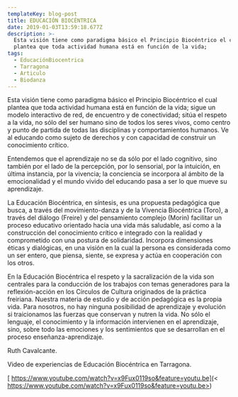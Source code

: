 ```yaml
---
templateKey: blog-post
title: EDUCACIÓN BIOCÉNTRICA
date: 2019-01-03T13:59:18.677Z
description: >-
  Esta visión tiene como paradigma básico el Principio Biocéntrico el cual
  plantea que toda actividad humana está en función de la vida;
tags:
  - EducaciónBiocentrica
  - Tarragona
  - Articulo
  - Biodanza
---
```

Esta visión tiene como paradigma básico el Principio Biocéntrico el cual plantea que toda actividad humana está en función de la vida; sigue un modelo interactivo de red, de encuentro y de conectividad; sitúa el respeto a la vida, no sólo del ser humano sino de todos los seres vivos, como centro y punto de partida de todas las disciplinas y comportamientos humanos. Ve al educando como sujeto de derechos y con capacidad de construir un conocimiento crítico.

Entendemos que el aprendizaje no se da sólo por el lado cognitivo, sino también por el lado de la percepción, por lo sensorial, por la intuición, en última instancia, por la vivencia; la conciencia se incorpora al ámbito de la emocionalidad y el mundo vivido del educando pasa a ser lo que mueve su aprendizaje.

 

La Educación Biocéntrica, en síntesis, es una propuesta pedagógica que busca, a través  del movimiento-danza y de la Vivencia Biocéntrica (Toro), a través del diálogo (Freire) y del pensamiento complejo (Morin) facilitar un proceso educativo orientado hacia una vida más saludable, así como a la construcción del conocimiento crítico e integrado con la realidad y comprometido con una postura de solidaridad. Incorpora dimensiones éticas y dialógicas, en una visión en la cual la persona es considerada como un ser entero, que piensa, siente, se expresa y actúa en cooperación con los otros.

 

En la Educación Biocéntrica el respeto y la sacralización de la vida son centrales  para la conducción de los trabajos con temas generadores para la reflexión-acción en los Círculos de Cultura originados de la práctica freiriana. Nuestra materia de estudio y de acción pedagógica es la propia vida. Para nosotros, no hay ninguna posibilidad de aprendizaje y evolución si traicionamos las fuerzas que conservan y nutren la vida. No sólo el lenguaje, el conocimiento y la información intervienen en el aprendizaje, sino, sobre todo las emociones y los sentimientos que se desarrollan en el proceso enseñanza-aprendizaje.

 

Ruth Cavalcante.



 Video de experiencias de Educación Biocéntrica en Tarragona.



[ https://www.youtube.com/watch?v=x9Fux0119so&feature=youtu.be](< https://www.youtube.com/watch?v=x9Fux0119so&feature=youtu.be>)

